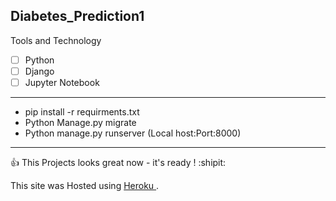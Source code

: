 ## Diabetes_Prediction1

Tools and Technology 

- [ ] Python
- [ ] Django
- [ ] Jupyter Notebook

***

- pip install -r requirments.txt
- Python Manage.py migrate
- Python manage.py runserver (Local host:Port:8000)

***

:+1: This Projects looks great now - it's ready ! :shipit:

This site was Hosted using [Heroku ](https://diabetesprediction523.herokuapp.com/).

      

